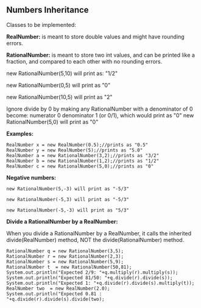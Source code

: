 ## Numbers Inheritance

Classes to be implemented:

**RealNumber:** is meant to store double values and might have rounding errors.

**RationalNumber:** is meant to store two int values, and can be printed like a fraction, and compared to each other with no rounding errors.

new RationalNumber(5,10) will print as: "1/2"

new RationalNumber(0,5) will print as "0"

new RationalNumber(10,5) will print as "2"


Ignore divide by 0 by making any RationalNumber with a denominator of 0 become: numerator 0 denominator 1 (or 0/1), which would print as "0"
new RationalNumber(5,0) will print as "0"

**Examples:**

```
RealNumber x = new RealNumber(0.5);//prints as "0.5"
RealNumber y = new RealNumber(5);//prints as "5.0"
RealNumber a = new RationalNumber(3,2);//prints as "3/2"
RealNumber b = new RationalNumber(1,2);//prints as "1/2"
RealNumber c = new RationalNumber(5,0);//prints as "0"

```

**Negative numbers:**

```
new RationalNumber(5,-3) will print as "-5/3"

new RationalNumber(-5,3) will print as "-5/3"

new RationalNumber(-5,-3) will print as "5/3"
```

**Divide a RationalNumber by a RealNumber:**

When you divide a RationalNumber by a RealNumber, it calls the inherited divide(RealNumber) method, NOT the divide(RationalNumber) method.

```
RationalNumber q = new RationalNumber(3,5);
RationalNumber r = new RationalNumber(2,3);
RationalNumber s = new RationalNumber(5,9);
RationalNumber t  = new RationalNumber(50,81);
System.out.println("Expected 2/9: "+q.multiply(r).multiply(s));
System.out.println("Expected 81/50: "+q.divide(r).divide(s));
System.out.println("Expected 1: "+q.divide(r).divide(s).multiply(t));
RealNumber two  = new RealNumber(2.0);
System.out.println("Expected 0.81 : "+q.divide(r).divide(s).divide(two);
```
